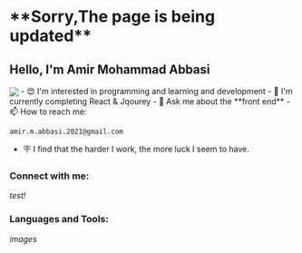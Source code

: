    <h1>**Sorry,The page is being updated**</h1>
   <h2>Hello, I'm Amir Mohammad Abbasi</h2>
       <img  src="![github-contribution-grid-snake](https://user-images.githubusercontent.com/111681850/207242991-b07a8bc1-8f9e-4570-b151-7fbc5415f6ab.svg)" align="center" />
- 😍 I'm interested in programming and learning and development
- 📖 I'm currently completing React & Jqourey
- 💭 Ask me about the **front end**
- 📫 How to reach me:

    amir.m.abbasi.2021@gmail.com
- 🪧 I find that the harder I work, the more luck I seem to have.

<h3>Connect with me:</h3>
   <i>test!</i>
   

<h3>Languages and Tools:</h3>
<i>images</i>




   

<!---
AmirMohammadAbbasii/AmirMohammadAbbasii is a ✨ special ✨ repository because its `README.md` (this file) appears on your GitHub profile.
You can click the Preview link to take a look at your changes.
--->
